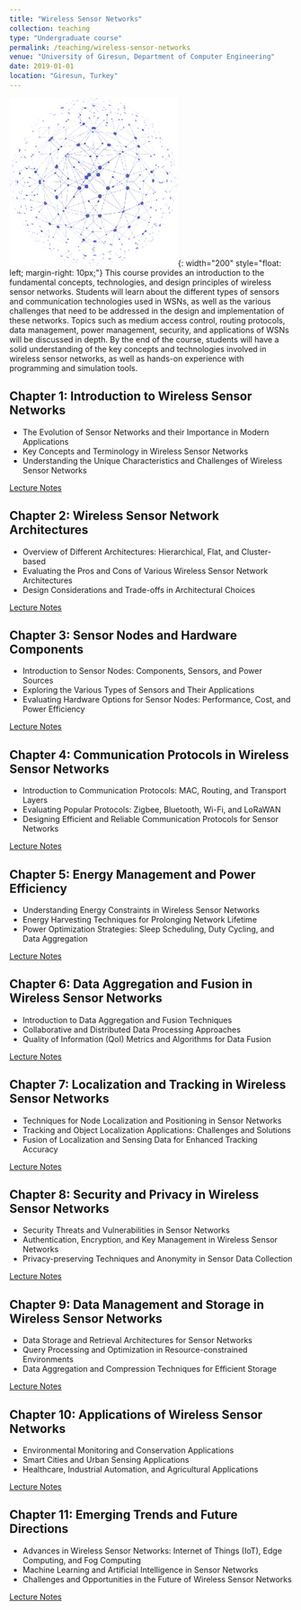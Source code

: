 ```yaml
---
title: "Wireless Sensor Networks"
collection: teaching
type: "Undergraduate course"
permalink: /teaching/wireless-sensor-networks
venue: "University of Giresun, Department of Computer Engineering"
date: 2019-01-01
location: "Giresun, Turkey"
---
```


![wireless sensor network]( /images/teaching/wireless-sensor-network-course.webp){: width="200" style="float: left; margin-right: 10px;"}
This course provides an introduction to the fundamental concepts, technologies, and design principles of wireless sensor networks. Students will learn about the different types of sensors and communication technologies used in WSNs, as well as the various challenges that need to be addressed in the design and implementation of these networks. Topics such as medium access control, routing protocols, data management, power management, security, and applications of WSNs will be discussed in depth. By the end of the course, students will have a solid understanding of the key concepts and technologies involved in wireless sensor networks, as well as hands-on experience with programming and simulation tools.

## Chapter 1: Introduction to Wireless Sensor Networks

- The Evolution of Sensor Networks and their Importance in Modern Applications
- Key Concepts and Terminology in Wireless Sensor Networks
- Understanding the Unique Characteristics and Challenges of Wireless Sensor Networks

[Lecture Notes](../files/wsn/Chapter_01_Introduction_to_WSN.pdf)

## Chapter 2: Wireless Sensor Network Architectures

- Overview of Different Architectures: Hierarchical, Flat, and Cluster-based
- Evaluating the Pros and Cons of Various Wireless Sensor Network Architectures
- Design Considerations and Trade-offs in Architectural Choices

[Lecture Notes](../files/wsn/Chapter_02_WSN_Architectures.pdf)

## Chapter 3: Sensor Nodes and Hardware Components

- Introduction to Sensor Nodes: Components, Sensors, and Power Sources
- Exploring the Various Types of Sensors and Their Applications
- Evaluating Hardware Options for Sensor Nodes: Performance, Cost, and Power Efficiency

[Lecture Notes](../files/wsn/Chapter_03_Sensor_Nodes_and_Hardware_Components.pdf)

## Chapter 4: Communication Protocols in Wireless Sensor Networks

- Introduction to Communication Protocols: MAC, Routing, and Transport Layers
- Evaluating Popular Protocols: Zigbee, Bluetooth, Wi-Fi, and LoRaWAN
- Designing Efficient and Reliable Communication Protocols for Sensor Networks

[Lecture Notes](../files/wsn/Chapter_04_Communication_Protocols.pdf)

## Chapter 5: Energy Management and Power Efficiency

- Understanding Energy Constraints in Wireless Sensor Networks
- Energy Harvesting Techniques for Prolonging Network Lifetime
- Power Optimization Strategies: Sleep Scheduling, Duty Cycling, and Data Aggregation

[Lecture Notes](../files/wsn/Chapter_05_Energy_Management_and_Power_Efficiency.pdf)

## Chapter 6: Data Aggregation and Fusion in Wireless Sensor Networks

- Introduction to Data Aggregation and Fusion Techniques
- Collaborative and Distributed Data Processing Approaches
- Quality of Information (QoI) Metrics and Algorithms for Data Fusion

[Lecture Notes](../files/wsn/Chapter_06_Data_Aggregation_and_Fusion.pdf)

## Chapter 7: Localization and Tracking in Wireless Sensor Networks

- Techniques for Node Localization and Positioning in Sensor Networks
- Tracking and Object Localization Applications: Challenges and Solutions
- Fusion of Localization and Sensing Data for Enhanced Tracking Accuracy

[Lecture Notes](../files/wsn/Chapter_07_Localization_and_Tracking.pdf)

## Chapter 8: Security and Privacy in Wireless Sensor Networks

- Security Threats and Vulnerabilities in Sensor Networks
- Authentication, Encryption, and Key Management in Wireless Sensor Networks
- Privacy-preserving Techniques and Anonymity in Sensor Data Collection

[Lecture Notes](../files/wsn/Chapter_08_Security_and_Privacy.pdf)

## Chapter 9: Data Management and Storage in Wireless Sensor Networks

- Data Storage and Retrieval Architectures for Sensor Networks
- Query Processing and Optimization in Resource-constrained Environments
- Data Aggregation and Compression Techniques for Efficient Storage

[Lecture Notes](../files/wsn/Chapter_09_Data_Management_and_Storage.pdf)

## Chapter 10: Applications of Wireless Sensor Networks

- Environmental Monitoring and Conservation Applications
- Smart Cities and Urban Sensing Applications
- Healthcare, Industrial Automation, and Agricultural Applications

[Lecture Notes](../files/wsn/Chapter_10_Applications.pdf)

## Chapter 11: Emerging Trends and Future Directions

- Advances in Wireless Sensor Networks: Internet of Things (IoT), Edge Computing, and Fog Computing
- Machine Learning and Artificial Intelligence in Sensor Networks
- Challenges and Opportunities in the Future of Wireless Sensor Networks

[Lecture Notes](../files/wsn/Chapter_11_Emerging_Trends_and_Future_Directions.pdf)
